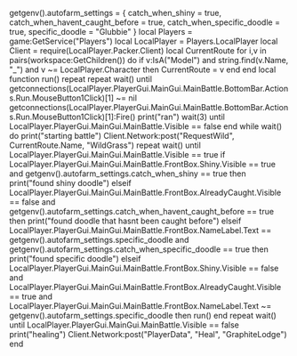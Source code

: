 getgenv().autofarm_settings = { catch_when_shiny = true, catch_when_havent_caught_before = true, catch_when_specific_doodle = true, specific_doodle = "Glubbie" } local Players = game:GetService("Players") local LocalPlayer = Players.LocalPlayer local Client = require(LocalPlayer.Packer.Client) local CurrentRoute for i,v in pairs(workspace:GetChildren()) do if v:IsA("Model") and string.find(v.Name, "_") and v ~= LocalPlayer.Character then CurrentRoute = v end end local function run() repeat repeat wait() until getconnections(LocalPlayer.PlayerGui.MainGui.MainBattle.BottomBar.Actions.Run.MouseButton1Click)[1] ~= nil getconnections(LocalPlayer.PlayerGui.MainGui.MainBattle.BottomBar.Actions.Run.MouseButton1Click)[1]:Fire() print("ran") wait(3) until LocalPlayer.PlayerGui.MainGui.MainBattle.Visible == false end while wait() do print("starting battle") Client.Network:post("RequestWild", CurrentRoute.Name, "WildGrass") repeat wait() until LocalPlayer.PlayerGui.MainGui.MainBattle.Visible == true if LocalPlayer.PlayerGui.MainGui.MainBattle.FrontBox.Shiny.Visible == true and getgenv().autofarm_settings.catch_when_shiny == true then print("found shiny doodle") elseif LocalPlayer.PlayerGui.MainGui.MainBattle.FrontBox.AlreadyCaught.Visible == false and getgenv().autofarm_settings.catch_when_havent_caught_before == true then print("found doodle that hasnt been caught before") elseif LocalPlayer.PlayerGui.MainGui.MainBattle.FrontBox.NameLabel.Text == getgenv().autofarm_settings.specific_doodle and getgenv().autofarm_settings.catch_when_specific_doodle == true then print("found specific doodle") elseif LocalPlayer.PlayerGui.MainGui.MainBattle.FrontBox.Shiny.Visible == false and LocalPlayer.PlayerGui.MainGui.MainBattle.FrontBox.AlreadyCaught.Visible == true and LocalPlayer.PlayerGui.MainGui.MainBattle.FrontBox.NameLabel.Text ~= getgenv().autofarm_settings.specific_doodle then run() end repeat wait() until LocalPlayer.PlayerGui.MainGui.MainBattle.Visible == false print("healing") Client.Network:post("PlayerData", "Heal", "GraphiteLodge") end
